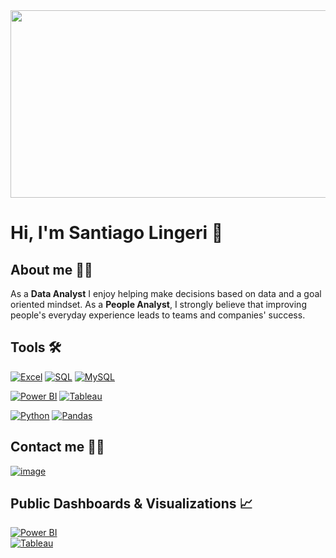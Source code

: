 <img src="https://github.com/SantiagoLingeri/SantiagoLingeri/assets/85772100/5b342c4d-3dbb-4b2f-9751-cc20ded0c80a" width="900" height="300">

#                                                                        Hi, I'm Santiago Lingeri 👋


## About me 💁‍♂️
As a **Data Analyst** I enjoy helping make decisions based on data and a goal oriented mindset.
As a **People Analyst**, I strongly believe that improving people's everyday experience leads to teams and companies' success.

## Tools 🛠️

[![Excel](https://img.shields.io/badge/MS%20Excel-217346?style=for-the-badge&logo=microsoftexcel&logoColor=217346&labelColor=black)](https://www.microsoft.com/en-us/microsoft-365/excel)
[![SQL](https://img.shields.io/badge/SQL-4285F4?style=for-the-badge&logo=googlecloud&logoColor=4285F4&labelColor=black)](https://www.microsoft.com/en-us/sql-server)
[![MySQL](https://img.shields.io/badge/My%20SQL-4479A1?style=for-the-badge&logo=mysql&logoColor=white&labelColor=black)](https://www.microsoft.com/en-us/sql-server)</br>

[![Power BI](https://img.shields.io/badge/Power%20BI-D4AF37?style=for-the-badge&logo=powerbi&logoColor=D4AF37&labelColor=black)](https://powerbi.microsoft.com/)
[![Tableau](https://img.shields.io/badge/Tableau-E97627?style=for-the-badge&logo=tableau&logoColor=E97627&labelColor=black)](https://www.tableau.com/)</br>

[![Python](https://img.shields.io/badge/Python-3776AB?style=for-the-badge&logo=python&logoColor=3776AB&labelColor=black)](https://powerbi.microsoft.com/)
[![Pandas](https://img.shields.io/badge/Pandas-150458?style=for-the-badge&logo=pandas&logoColor=white&labelColor=black)](https://pandas.pydata.org/)</br>

## Contact me 📝🙂

[![image](https://github.com/SantiagoLingeri/SantiagoLingeri/assets/85772100/99a1465e-f176-43ee-8e84-4f106cd4d357)](https://www.linkedin.com/in/SantiagoLingeri)




## Public Dashboards & Visualizations 📈

[![Power BI](https://img.shields.io/badge/Follow%20My%20Work-D4AF37?style=for-the-badge&logo=powerbi&logoColor=D4AF37&labelColor=black)](https://powerbi.microsoft.com/)</br>
[![Tableau](https://img.shields.io/badge/Follow%20My%20Work-E97627?style=for-the-badge&logo=tableau&logoColor=E97627&labelColor=black)](https://www.tableau.com/)</br>


